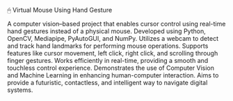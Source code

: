 🖱 Virtual Mouse Using Hand Gesture

A computer vision–based project that enables cursor control using real-time hand gestures instead of a physical mouse.
Developed using Python, OpenCV, Mediapipe, PyAutoGUI, and NumPy.
Utilizes a webcam to detect and track hand landmarks for performing mouse operations.
Supports features like cursor movement, left click, right click, and scrolling through finger gestures.
Works efficiently in real-time, providing a smooth and touchless control experience.
Demonstrates the use of Computer Vision and Machine Learning in enhancing human-computer interaction.
Aims to provide a futuristic, contactless, and intelligent way to navigate digital systems.
